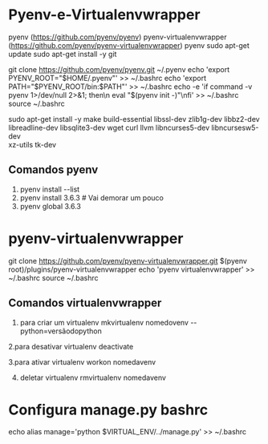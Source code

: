 # Pyenv-e-Virtualenvwrapper

pyenv (https://github.com/pyenv/pyenv)
pyenv-virtualenvwrapper (https://github.com/pyenv/pyenv-virtualenvwrapper)
pyenv
sudo apt-get update
sudo apt-get install -y git

git clone https://github.com/pyenv/pyenv.git ~/.pyenv
echo 'export PYENV_ROOT="$HOME/.pyenv"' >> ~/.bashrc
echo 'export PATH="$PYENV_ROOT/bin:$PATH"' >> ~/.bashrc
echo -e 'if command -v pyenv 1>/dev/null 2>&1; then\n  eval "$(pyenv init -)"\nfi' >> ~/.bashrc
source ~/.bashrc

sudo apt-get install -y make build-essential libssl-dev zlib1g-dev libbz2-dev \
     libreadline-dev libsqlite3-dev wget curl llvm libncurses5-dev libncursesw5-dev \
     xz-utils tk-dev
## Comandos pyenv
1. pyenv install --list
2. pyenv install 3.6.3 # Vai demorar um pouco
3. pyenv global 3.6.3

# pyenv-virtualenvwrapper

git clone https://github.com/pyenv/pyenv-virtualenvwrapper.git $(pyenv root)/plugins/pyenv-virtualenvwrapper
echo 'pyenv virtualenvwrapper' >> ~/.bashrc
source ~/.bashrc

## Comandos virtualenvwrapper

1. para criar um virtualenv
     mkvirtualenv nomedovenv --python=versãodopython

2.para desativar virtualenv
     deactivate

3.para ativar virtualenv
     workon nomedavenv

4. deletar virtualenv
     rmvirtualenv nomedavenv

# Configura manage.py bashrc

echo alias manage='python $VIRTUAL_ENV/../manage.py' >> ~/.bashrc
